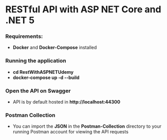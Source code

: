 # RESTful API with ASP NET Core and .NET 5 

### Requirements:
- **Docker** and **Docker-Compose** installed

### Running the application
- **cd RestWithASPNETUdemy**
- **docker-compose up -d --build**

### Open the API on Swagger
- API is by default hosted in **http://localhost:44300**


### Postman Collection
- You can import the **JSON** in the **Postman-Collection** directory to your running Postman account for viewing the API requests